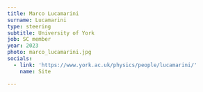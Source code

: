 ```yaml
---
title: Marco Lucamarini
surname: Lucamarini
type: steering
subtitle: University of York
job: SC member
year: 2023
photo: marco_lucamarini.jpg
socials:
  - link: 'https://www.york.ac.uk/physics/people/lucamarini/'
    name: Site

---
```

